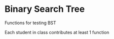 # Binary Search Tree

Functions for testing BST

Each student in class contributes at least 1 function
